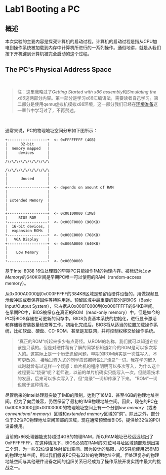 # Lab1 Booting a PC

## 概述

本次实验的主要内容是探究计算机的启动过程。计算机的启动过程是指从CPU加电到操作系统被加载到内存中计算机所进行的一系列操作。通俗地讲，就是从我们按下开机键到计算机被完全启动的这个过程。

## The PC's Physical Address Space

<br/>

>注：这里我略过了*Getting Started with x86 assembly*和*Simulating the x86*这两部分内容。第一部分是学习x86汇编语法，需要读者自己学习。第二部分是使用qemu虚拟机模拟x86环境，这一部分我们已经在[环境准备](https://github.com/uncle-lv/MIT-6.828/blob/main/0.environ-preparation.md#%E9%AA%8C%E8%AF%81%E7%8E%AF%E5%A2%83)这一章节中学习过了，不再赘述。

<br/>

通常来说，PC的物理地址空间分布如下图所示：
```
+------------------+  <- 0xFFFFFFFF (4GB)
|      32-bit      |
|  memory mapped   |
|     devices      |
|                  |
/\/\/\/\/\/\/\/\/\/\

/\/\/\/\/\/\/\/\/\/\
|                  |
|      Unused      |
|                  |
+------------------+  <- depends on amount of RAM
|                  |
|                  |
| Extended Memory  |
|                  |
|                  |
+------------------+  <- 0x00100000 (1MB)
|     BIOS ROM     |
+------------------+  <- 0x000F0000 (960KB)
|  16-bit devices, |
|  expansion ROMs  |
+------------------+  <- 0x000C0000 (768KB)
|   VGA Display    |
+------------------+  <- 0x000A0000 (640KB)
|                  |
|    Low Memory    |
|                  |
+------------------+  <- 0x00000000
```

基于Intel 8088 16位处理器的早期PC只能操作1M的物理内存。被标记为*Low Memory*的640K空间是早期PC唯一可以使用的RAM（random-access memory）。

从0x000A0000到0x000FFFFF的384KB区域是预留给硬件设备的，用做视频显示缓冲区或者保存固件等特殊用途。预留区域中最重要的部分是BIOS（Basic Input/Output System），它占据从0x000F0000到0x000FFFFF的64KB空间。在早期PC中，BIOS被保存在真正的ROM（read-only memory）中，但是如今的PC将BIOS存储在可更新的闪存中。BIOS负责基本系统的初始化，进行显卡激活和存储器安装数量检查等工作。初始化完成后，BIOS将从适当的位置加载操作系统，比如软盘、硬盘、CD-ROM、甚至是互联网，并将控制权移交给操作系统。

> “真正的ROM”听起来多少有点奇怪。从ROM的名称，我们就可以知道它应该是只读的。但是对硬件稍有了解的同学都知道如今的ROM是可以多次写入的。这实际上是一个历史遗留问题，早期的ROM确实是一次性写入、不可更改的。
> 接触过嵌入式的同学应该都听说过“烧录”一词。我在学习嵌入式时就曾有过这样一个疑惑：单片机的程序明明可以多次写入，为什么这个过程要叫“烧录”呢？老师说，以前的单片机确实只能写入一次。但随着技术的发展，后来可以多次写入了，但“烧录”一词却传承了下来。
> “ROM”一词也属于这种情况。

尽管后来的Intel处理器突破了1MB的限制，达到了16MB、甚至4GB的物理地址空间。但为了向后兼容，仍然保留了最初的1MB物理地址空间。因此，现在的PC在0x000A0000到0x00100000的物理地址空间上有一个分割*low memory*（或者*conventional memory*）区域和*extended memory*区域的“洞”。除此之外，部分位于32位PC物理地址空间顶部的区域，现在通常预留给BIOS，提供给32位的PCI设备使用。

当前的x86处理器能支持超过4GB的物理RAM，所以RAM地址已经远远超出了0xFFFFFFFF。在这种情况下，BIOS必须在RAM的32位可寻址区域顶部规划出第二个洞，为一些32位设备映射留出空间。因为设计的局限，JOS只能使用256MB的物理地址空间，所以我们假设PC只有32位的物理地址空间。但处理复杂的物理地址空间与其他硬件设备之间的组织关系已经成为了操作系统开发实践中最大的挑战之一。
